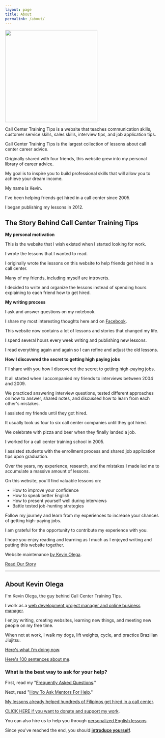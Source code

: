 ```yaml
---
layout: page
title: About
permalink: /about/
---
```

<img src="{{ site.url }}/assets/img/Call Center Kevin.jpg" width="300">


Call Center Training Tips is a website that teaches communication skills, customer service skills, sales skills, interview tips, and job application tips.

Call Center Training Tips is the largest collection of lessons about call center career advice.

Originally shared with four friends, this website grew into my personal library of career advice.

My goal is to <mark-yellow>inspire you to build professional skills that will allow you to achieve your dream income</mark-yellow>.

My name is Kevin. 

I've been helping friends get hired in a call center since 2005. 

I began publishing my lessons in 2012.


## The Story Behind Call Center Training Tips

**My personal motivation**

This is the website that I wish existed when I started looking for work.

I wrote the lessons that I wanted to read. 

I originally wrote the lessons on this website to help friends get hired in a call center. 

Many of my friends, including myself are introverts.

I decided to write and organize the lessons instead of spending hours explaining to each friend how to get hired.

**My writing process**

I ask and answer questions on my notebook.

I share my most interesting thoughts here and on [Facebook](https://facebook.com/callcentertrainingtips/).

This website now contains a lot of lessons and stories that changed my life.

I spend several hours every week writing and publishing new lessons.

I read everything again and again so I can refine and adjust the old lessons.

**How I discovered the secret to getting high paying jobs**

I'll share with you how I discovered the secret to getting high-paying jobs.

It all started when I accompanied my friends to interviews between 2004 and 2009.

We practiced answering interview questions, tested different approaches on how to answer, shared notes, and discussed how to learn from each other's mistakes.

I assisted my friends until they got hired.

It usually took us four to six call center companies until they got hired.

We celebrate with pizza and beer when they finally landed a job.

I worked for a call center training school in 2005. 

I assisted students with the enrollment process and shared job application tips upon graduation.

Over the years, my experience, research, and the mistakes I made led me to accumulate a massive amount of lessons. 

On this website, you'll find valuable lessons on:

- How to improve your confidence
- How to speak better English
- How to present yourself well during interviews
- Battle tested job-hunting strategies

Follow my journey and learn from my experiences to increase your chances of getting high-paying jobs.

I am grateful for the opportunity to contribute my experience with you.

I hope you enjoy reading and learning as I much as I enjoyed writing and putting this website together.

Website maintenance [by Kevin Olega](https://kevinolega.com).

[Read Our Story](https://callcentertrainingtips.com/story)

---

## About Kevin Olega

I'm Kevin Olega, the guy behind Call Center Training Tips. 

I work as a [web development project manager and online business manager](https://kevinolega.com/xp).

I enjoy writing, creating websites, learning new things, and meeting new people on my free time. 

When not at work, I walk my dogs, lift weights, cycle, and practice Brazilian Jiujitsu.

[Here's what I'm doing now](https://olega.org/now).

[Here's 100 sentences about me](https://callcentertrainingtips.com/k100).


### What is the best way to ask for your help?

First, read my "[Frequently Asked Questions](https://callcentertrainingtips.com/faq/)."

Next, read "[How To Ask Mentors For Help](https://callcentertrainingtips.com/mentor/)."

[My lessons already helped hundreds of Filipinos get hired in a call center](https://callcentertrainingtips.com/testimonials).

[CLICK HERE if you want to donate and support my work](https://www.paypal.me/kevinolega).

You can also hire us to help you through [personalized English lessons](https://callcentertrainingtips.com/english-lessons/).

Since you've reached the end, you should [**introduce yourself**](https://callcentertrainingtips.com/contact).

<script async>(function(s,u,m,o,j,v){j=u.createElement(m);v=u.getElementsByTagName(m)[0];j.async=1;j.src=o;j.dataset.sumoSiteId='3544a69c272c9a0f8aebfa25b68ded195fc5c7b5bed67851024278b62231c636';v.parentNode.insertBefore(j,v)})(window,document,'script','//load.sumo.com/');</script>

